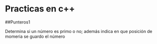 # Practicas en c++

##Punteros1

Determina si un número es primo o no; además indica en que posición de momeria se guardo el número